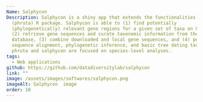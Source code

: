 ```yaml
---
Name: Salphycon
Description: Salphycon is a shiny app that extends the functionalities of the
  (phruta) R package. Salphycon is able to (1) find potentially
  (phylogenetically) relevant gene regions for a given set of taxa on GenBank,
  (2) retrieve gene sequences and curate taxonomic information from the same
  database, (3) combine downloaded and local gene sequences, and (4) perform
  sequence alignment, phylogenetic inference, and basic tree dating tasks. Both
  phruta and salphycon are focused on species-level analyses.
tags:
  - Web applications
github: https://github.com/datadiversitylab/salphycon
link: ""
image: /assets/images/softwares/salphycon.png
imageAlt: Salphycon  image
order: 10
---
```

